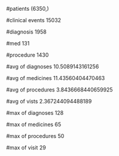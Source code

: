 #patients  (6350,)

#clinical events  15032

#diagnosis  1958

#med  131

#procedure 1430

#avg of diagnoses  10.5089143161256

#avg of medicines  11.43560404470463

#avg of procedures  3.8436668440659925

#avg of vists  2.367244094488189

#max of diagnoses  128

#max of medicines  65

#max of procedures  50

#max of visit  29